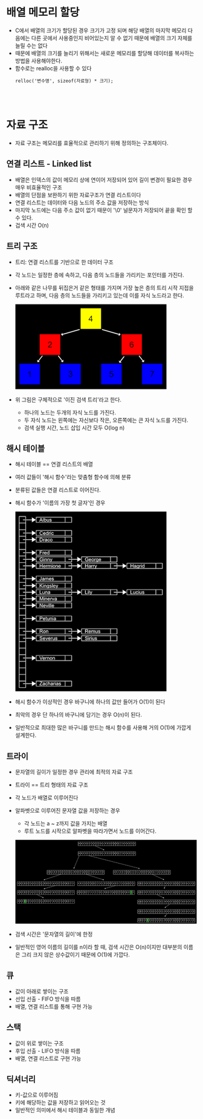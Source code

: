 배열 메모리 할당
===
+ C에서 배열의 크기가 할당된 경우 크기가 고정 되며 해당 배열의 마지막 메모리 다음에는 다른 곳에서 사용중인지 비어있는지 알 수 없기 때문에 배열의 크기 자체를 늘릴 수는 없다
+ 때문에 배열의 크기를 늘리기 위해서는 새로운 메모리를 할당해 데이터를 복사하는 방법을 사용해야한다.
+ 함수로는 realloc을 사용할 수 있다
	```
	relloc('변수명', sizeof(자료형) * 크기);
	```
<br><br>

자료 구조
===
+ 자료 구조는 메모리를 효율적으로 관리하기 위해 정의하는 구조체이다.

연결 리스트 - Linked list
---
+ 배열은 인덱스의 값이 메모리 상에 연이어 저장되어 있어 길이 변경이 필요한 경우 매우 비효율적인 구조
+ 배열의 단점을 보완하기 위한 자료구조가 연결 리스트이다
+ 연결 리스트는 데이터와 다음 노드의 주소 값을 저장하는 방식
+ 마지막 노드에는 다음 주소 값이 없기 때문이 '\0' 널문자가 저장되어 끝을 확인 할 수 있다.
+ 겁색 시간 O(n)

트리 구조
---
+ 트리: 연결 리스트를 기반으로 한 데이터 구조
+ 각 노드는 일정한 층에 속하고, 다음 층의 노드들을 가리키는 포인터를 가진다.
+ 아래와 같은 나무를 뒤집은거 같은 형태를 가지며 가장 높은 층의 트리 시작 지접을 루트라고 하며, 다음 층의 노드들을 가리키고 있는데 이를 자식 노드라고 한다.

	<img src="../img/binary_search_tree.png"></img>

+ 위 그림은 구체적으로 '이진 검색 트리'라고 한다.
	+ 하나의 노드는 두개의 자식 노드를 가진다.
	+ 두 자식 노드는 왼쪽에는 자신보다 작은, 오른쪽에는 큰 자식 노드를 가진다.
	+ 검색 실행 시간, 노드 삽입 시간 모두 O(log n)

해시 테이블
---
+ 해시 테이블 == 연결 리스트의 배열
+ 여러 값들이 '해시 함수'라는 맞춤형 함수에 의해 분류
+ 분류된 값들은 연결 리스트로 이어진다.
+ 해시 함수가 '이름의 가장 첫 글자'인 경우

	<img src="../img/hash_table.png"></img>

+ 해시 함수가 이상적인 경우 바구니에 하나의 값만 들어가 O(1)이 된다
+ 최악의 경우 단 하나의 바구니에 담기는 경우 O(n)이 된다.
+ 일반적으로 최대한 많은 바구니를 만드는 해시 함수를 사용해 거의 O(1)에 가깝게 설계한다.

트라이
---
+ 문자열의 길이가 일정한 경우 관리에 최적의 자료 구조
+ 트라이 == 트리 형태의 자료 구조
+ 각 노드가 배열로 이루어진다
+ 알파벳으로 이루어진 문자열 값을 저장하는 경우
	+ 각 노드는 a ~ z까지 값을 가지는 배열
	+ 루트 노드를 시작으로 알파벳을 따라가면서 노드를 이어간다.
	
	<img src="../img/trie.png"></img>

+ 검색 시간은 '문자열의 길이'에 한정
+ 일반적인 영어 이름의 길이를 n이라 할 때, 검색 시간은 O(n)이지만 대부분의 이름은 그리 크지 않은 상수값이기 때문에 O(1)에 가깝다.

큐
---
+ 값이 아래로 쌓이는 구조
+ 선입 선출 - FIFO 방식을 따름
+ 배열, 연결 리스트를 통해 구현 가능

스택
---
+ 값이 위로 쌓이는 구조
+ 후입 선출 - LIFO 방식을 따름
+ 배열, 연결 리스트로 구현 가능

딕셔너리
---
+ 키-값으로 이루어짐
+ 키에 해당하는 값을 저장하고 읽어오는 것
+ 일반적인 의미에서 해시 테이블과 동일한 개념